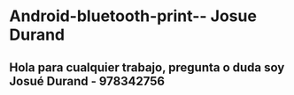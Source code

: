 # Android-bluetooth-print-- Josue Durand

## Hola para cualquier trabajo, pregunta o duda soy Josué Durand - 978342756



